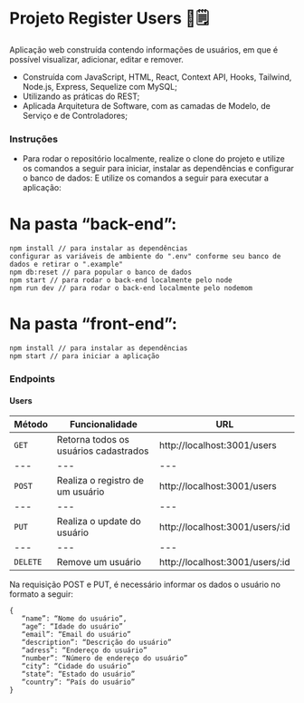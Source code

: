 # Projeto Register Users 📝🗒

Aplicação web construída contendo informações de usuários, em que é possível visualizar, adicionar, editar e remover.

* Construída com JavaScript, HTML, React, Context API, Hooks, Tailwind, Node.js, Express, Sequelize com MySQL;
* Utilizando as práticas do REST;
* Aplicada Arquitetura de Software, com as camadas de Modelo, de Serviço e de Controladores;

### Instruções

- Para rodar o repositório localmente, realize o clone do projeto e utilize os comandos a seguir para iniciar, instalar as dependências e configurar o banco de dados:
E utilize os comandos a seguir para executar a aplicação:
# Na pasta “back-end”:

```
npm install // para instalar as dependências
configurar as variáveis de ambiente do ".env" conforme seu banco de dados e retirar o ".example"
npm db:reset // para popular o banco de dados
npm start // para rodar o back-end localmente pelo node
npm run dev // para rodar o back-end localmente pelo nodemom
```

# Na pasta “front-end”:
```
npm install // para instalar as dependências
npm start // para iniciar a aplicação
```

### Endpoints

#### Users

| Método | Funcionalidade | URL |
|---|---|---|
| `GET` | Retorna todos os usuários cadastrados | http://localhost:3001/users |
|---|---|---|
| `POST` | Realiza o registro de um usuário | http://localhost:3001/users |
|---|---|---|
| `PUT` | Realiza o update do usuário | http://localhost:3001/users/:id |
|---|---|---|
| `DELETE` | Remove um usuário | http://localhost:3001/users/:id |

Na requisição POST e PUT, é necessário informar os dados o usuário no formato a seguir:
```
{
   “name”: “Nome do usuário”,
   “age”: “Idade do usuário”
   “email”: “Email do usuário”
   “description”: “Descrição do usuário”
   “adress”: “Endereço do usuário”
   “number”: “Número de endereço do usuário”
   “city”: “Cidade do usuário”
   “state”: “Estado do usuário”
   “country”: “País do usuário”
}
```
